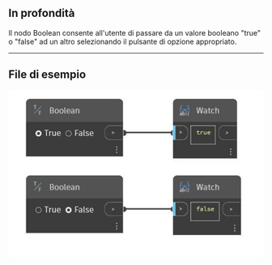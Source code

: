 ## In profondità
Il nodo Boolean consente all'utente di passare da un valore booleano "true" o "false" ad un altro selezionando il pulsante di opzione appropriato.
___
## File di esempio

![Boolean](./CoreNodeModels.Input.BoolSelector_img.jpg)

